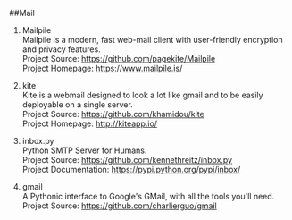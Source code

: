 ##Mail  

1. Mailpile  
Mailpile is a modern, fast web-mail client with user-friendly encryption and privacy features.  
Project Source: https://github.com/pagekite/Mailpile  
Project Homepage: https://www.mailpile.is/

1. kite  
Kite is a webmail designed to look a lot like gmail and to be easily deployable on a single server.  
Project Source: https://github.com/khamidou/kite  
Project Homepage: http://kiteapp.io/  

1. inbox.py   
Python SMTP Server for Humans.  
Project Source: https://github.com/kennethreitz/inbox.py  
Project Documentation: https://pypi.python.org/pypi/inbox/
  
1. gmail  
A Pythonic interface to Google's GMail, with all the tools you'll need.   
Project Source: https://github.com/charlierguo/gmail  

